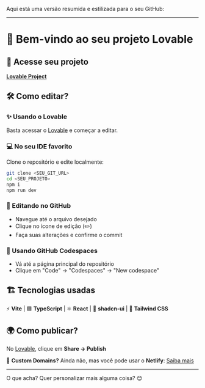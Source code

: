 Aqui está uma versão resumida e estilizada para o seu GitHub:  

---

# 🚀 Bem-vindo ao seu projeto Lovable  

## 🔗 Acesse seu projeto  
[**Lovable Project**](https://lovable.dev/projects/255dee5d-6720-40d4-befb-20ae842bb9d5)  

## 🛠 Como editar?  

### ✨ Usando o Lovable  
Basta acessar o [Lovable](https://lovable.dev/projects/255dee5d-6720-40d4-befb-20ae842bb9d5) e começar a editar.  

### 💻 No seu IDE favorito  
Clone o repositório e edite localmente:  
```sh
git clone <SEU_GIT_URL>
cd <SEU_PROJETO>
npm i
npm run dev
```

### 📝 Editando no GitHub  
- Navegue até o arquivo desejado  
- Clique no ícone de edição (✏️)  
- Faça suas alterações e confirme o commit  

### 🚀 Usando GitHub Codespaces  
- Vá até a página principal do repositório  
- Clique em "Code" → "Codespaces" → "New codespace"  

## 🏗 Tecnologias usadas  
⚡ **Vite** | 🟦 **TypeScript** | ⚛️ **React** | 🎨 **shadcn-ui** | 💨 **Tailwind CSS**  

## 🌍 Como publicar?  
No [Lovable](https://lovable.dev/projects/255dee5d-6720-40d4-befb-20ae842bb9d5), clique em **Share → Publish**  

📌 **Custom Domains?** Ainda não, mas você pode usar o **Netlify**: [Saiba mais](https://docs.lovable.dev/tips-tricks/custom-domain/)  

---  

O que acha? Quer personalizar mais alguma coisa? 😊
